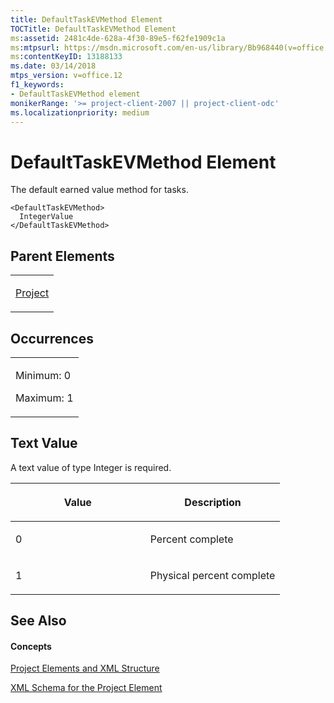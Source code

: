 ```yaml
---
title: DefaultTaskEVMethod Element
TOCTitle: DefaultTaskEVMethod Element
ms:assetid: 2481c4de-628a-4f30-89e5-f62fe1909c1a
ms:mtpsurl: https://msdn.microsoft.com/en-us/library/Bb968440(v=office.12)
ms:contentKeyID: 13188133
ms.date: 03/14/2018
mtps_version: v=office.12
f1_keywords:
- DefaultTaskEVMethod element
monikerRange: '>= project-client-2007 || project-client-odc'
ms.localizationpriority: medium
---
```


# DefaultTaskEVMethod Element




The default earned value method for tasks.

    <DefaultTaskEVMethod>
      IntegerValue
    </DefaultTaskEVMethod>

## Parent Elements

<table>
<colgroup>
<col style="width: 100%" />
</colgroup>
<tbody>
<tr class="odd">
<td><p><a href="project-element.md">Project</a></p></td>
</tr>
</tbody>
</table>

## Occurrences

<table>
<colgroup>
<col style="width: 100%" />
</colgroup>
<tbody>
<tr class="odd">
<td><p>Minimum: 0</p>
<p>Maximum: 1</p></td>
</tr>
</tbody>
</table>

## Text Value

A text value of type Integer is required.

<table>
<colgroup>
<col style="width: 50%" />
<col style="width: 50%" />
</colgroup>
<thead>
<tr class="header">
<th><p>Value</p></th>
<th><p>Description</p></th>
</tr>
</thead>
<tbody>
<tr class="odd">
<td><p>0</p></td>
<td><p>Percent complete</p></td>
</tr>
<tr class="even">
<td><p>1</p></td>
<td><p>Physical percent complete</p></td>
</tr>
</tbody>
</table>

## See Also

#### Concepts

[Project Elements and XML Structure](project-elements-and-xml-structure.md)

[XML Schema for the Project Element](xml-schema-for-the-project-element.md)

